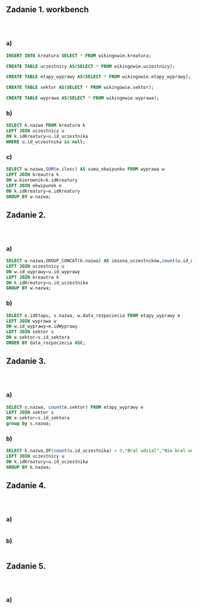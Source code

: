 ## Zadanie 1. workbench <p>&nbsp;</p>

### a)
```sql
INSERT INTO kreatura SELECT * FROM wikingowie.kreatura;

CREATE TABLE uczestnicy AS(SELECT * FROM wikingowie.uczestnicy);

CREATE TABLE etapy_wyprawy AS(SELECT * FROM wikingowie.etapy_wyprawy);

CREATE TABLE sektor AS(SELECT * FROM wikingowie.sektor);

CREATE TABLE wyprawa AS(SELECT * FROM wikingowie.wyprawa);
```

### b)

```sql
SELECT k.nazwa FROM kreatura k 
LEFT JOIN uczestnicy u 
ON k.idKreatury=u.id_uczestnika
WHERE u.id_uczestnika is null;
```
### c)

```sql
SELECT w.nazwa,SUM(e.ilosc) AS suma_ekwipunku FROM wyprawa w 
LEFT JOIN kreautra k 
ON w.kierownik=k.idKreatury
LEFT JOIN ekwipunek e
ON k.idKreatury=e.idKreatury
GROUP BY w.nazwa;
```



## Zadanie 2. <p>&nbsp;</p>

### a)
```sql
SELECT w.nazwa,GROUP_CONCAT(k.nazwa) AS imiona_uczestnikow,count(u.id_uczestnika) AS liczba_uczestnikow FROM wyprawa w
LEFT JOIN uczestnicy u
ON w.id_wyprawy=u.id_wyprawy
LEFT JOIN kreautra k 
ON k.idKreatury=u.id_uczestnika
GROUP BY w.nazwa;
```
### b)

```sql
SELECT e.idEtapu, s.nazwa, w.data_rozpoczecia FROM etapy_wyprawy e 
LEFT JOIN wyprawa w
ON w.id_wyprawy=e.idWyprawy
LEFT JOIN sektor s 
ON e.sektor=s.id_sektora
ORDER BY data_rozpoczecia ASC;

```

## Zadanie 3. <p>&nbsp;</p>

### a)
```sql
SELECT s.nazwa, count(e.sektor) FROM etapy_wyprawy e
LEFT JOIN sektor s 
ON e.sektor=s.id_sektora
group by s.nazwa;
```
### b)

```sql
SELECT k.nazwa,IF(count(u.id_uczestnika) > 0,"Bral udzial","Nie bral udzialu") FROM kreatura k 
LEFT JOIN uczestnicy u 
ON k.idKreatury=u.id_uczestnika
GROUP BY k.nazwa;

```



## Zadanie 4. <p>&nbsp;</p>

### a)
```sql


```
### b)

```sql

```



## Zadanie 5. <p>&nbsp;</p>

### a)
```sql
```

